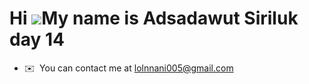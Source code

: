 Hi ![](https://user-images.githubusercontent.com/18350557/176309783-0785949b-9127-417c-8b55-ab5a4333674e.gif)My name is Adsadawut Siriluk day 14
=========================================================================================================================================

* ✉️  You can contact me at [lolnnani005@gmail.com](mailto:lolnnani005@gmail.com)

